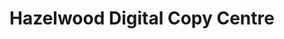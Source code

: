 ---
title: "Hazelwood Digital Copy Centre"
url: /hamilton/hazelwood-digital-copy-centre/
shop: Kopieren
---